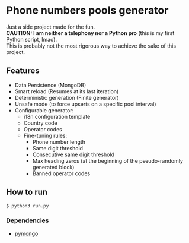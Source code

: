 # Phone numbers pools generator

Just a side project made for the fun.  
**CAUTION: I am neither a telephony nor a Python pro** (this is my first Python script, lmao).  
This is probably not the most rigorous way to achieve the sake of this project.

## Features

- Data Persistence (MongoDB)
- Smart reload (Resumes at its last iteration)
- Deterministic generation (Finite generator)
- Unsafe mode (to force upserts on a specific pool interval)
- Configurable generator:
    - i18n configuration template
    - Country code
    - Operator codes
    - Fine-tuning rules:
        - Phone number length
        - Same digit threshold
        - Consecutive same digit threshold
        - Max heading zeros (at the beginning of the pseudo-randomly generated block)
        - Banned operator codes

## How to run

`$ python3 run.py`

### Dependencies

- [pymongo](https://pypi.org/project/pymongo/)
